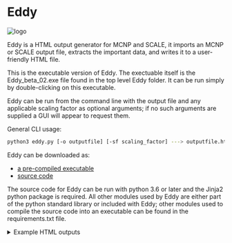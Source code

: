 # Eddy

![logo](https://cerberusnuclear.com/wp-content/uploads/2020/10/EddyLinkedin.jpg)

Eddy is a HTML output generator for MCNP and SCALE, it imports an MCNP or SCALE output file, extracts the important data, and writes it to a user-friendly HTML file.

This is the executable version of Eddy. The exectuable itself is the
Eddy_beta_02.exe file found in the top level Eddy folder. It can be run simply
by double-clicking on this executable.

Eddy can be run from the command line with the output file and any applicable scaling factor as optional arguments; if no such arguments are supplied a GUI
will appear to request them.

General CLI usage: 
```bash
python3 eddy.py [-o outputfile] [-sf scaling_factor] ---> outputfile.html
```

Eddy can be downloaded as:
- [a pre-compiled executable](https://github.com/Cerberus-Nuclear/Eddy)
- [source code](https://github.com/Cerberus-Nuclear/Eddy-Source)

The source code for Eddy can be run with python 3.6 or later and the Jinja2
python package is required. All other modules used by Eddy are either part of
the python standard library or included with Eddy; other modules used to
compile the source code into an executable can be found in the requirements.txt file.

<details>
  <summary>Example HTML outputs</summary><details>
  <img src="https://cerberusnuclear.com/wp-content/uploads/2020/10/eddy-screen-shot-2.jpg" name="image-name">
  <img src="https://cerberusnuclear.com/wp-content/uploads/2020/10/Results_Summary-1.jpg" name="image-name">
  <img src="https://cerberusnuclear.com/wp-content/uploads/2020/10/Results_Stats-1.jpg" name="image-name">
  <img src="https://cerberusnuclear.com/wp-content/uploads/2020/10/WarningsComments.jpg" name="image-name">
  <img src="https://cerberusnuclear.com/wp-content/uploads/2020/10/particles-1.jpg" name="image-name">
</details>
